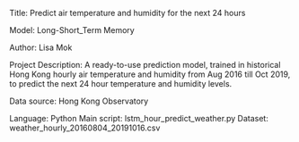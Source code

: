 Title: Predict air temperature and humidity for the next 24 hours

Model: Long-Short_Term Memory 

Author: Lisa Mok

Project Description: A ready-to-use prediction model, trained in historical Hong Kong hourly air temperature and humidity from Aug 2016 till Oct 2019, to predict the next 24 hour temperature and humidity levels.

Data source: Hong Kong Observatory

Language: Python
Main script: lstm_hour_predict_weather.py
Dataset: weather_hourly_20160804_20191016.csv


 
